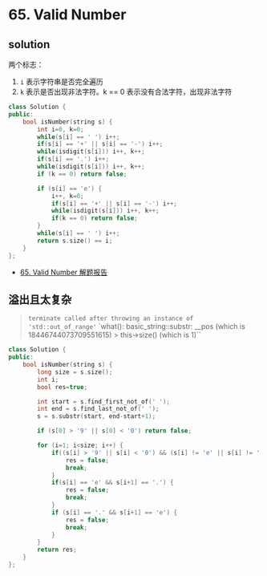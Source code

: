 # 65. Valid Number

## solution

两个标志：

1. `i` 表示字符串是否完全遍历
2. `k` 表示是否出现非法字符。k == 0 表示没有合法字符，出现非法字符

```cpp
class Solution {
public:
    bool isNumber(string s) {
        int i=0, k=0;
        while(s[i] == ' ') i++;
        if(s[i] == '+' || s[i] == '-') i++;
        while(isdigit(s[i])) i++, k++;
        if(s[i] == '.') i++;
        while(isdigit(s[i])) i++, k++;
        if (k == 0) return false;

        if (s[i] == 'e') {
            i++, k=0;
            if(s[i] == '+' || s[i] == '-') i++;
            while(isdigit(s[i])) i++, k++;
            if(k == 0) return false;
        }
        while(s[i] == ' ') i++;
        return s.size() == i;
    }
};
```

- [65. Valid Number 解题报告](http://blog.csdn.net/qq508618087/article/details/51405055)

## 溢出且太复杂

> `terminate called after throwing an instance of 'std::out_of_range'`
> `what():  basic_string::substr: __pos (which is 18446744073709551615) > this->size() (which is 1)``

```cpp
class Solution {
public:
    bool isNumber(string s) {
        long size = s.size();
        int i;
        bool res=true;

        int start = s.find_first_not_of(' ');
        int end = s.find_last_not_of(' ');
        s = s.substr(start, end-start+1);

        if (s[0] > '9' || s[0] < '0') return false;

        for (i=1; i<size; i++) {
            if((s[i] > '9' || s[i] < '0') && (s[i] != 'e' || s[i] != '.')) {
                res = false;
                break;
            }
            if(s[i] == 'e' && s[i+1] == '.') {
                res = false;
                break;
            }
            if (s[i] == '.' && s[i+1] == 'e') {
                res = false;
                break;
            }
        }
        return res;
    }
};
```
